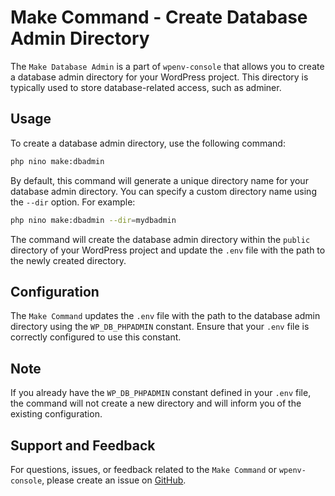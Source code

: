 # Make Command - Create Database Admin Directory

The `Make Database Admin` is a part of `wpenv-console` that allows you to create a database admin directory for your WordPress project. This directory is typically used to store database-related access, such as adminer.

## Usage

To create a database admin directory, use the following command:

```bash
php nino make:dbadmin
```

By default, this command will generate a unique directory name for your database admin directory. You can specify a custom directory name using the `--dir` option. For example:

```bash
php nino make:dbadmin --dir=mydbadmin
```

The command will create the database admin directory within the `public` directory of your WordPress project and update the `.env` file with the path to the newly created directory.

## Configuration

The `Make Command` updates the `.env` file with the path to the database admin directory using the `WP_DB_PHPADMIN` constant. Ensure that your `.env` file is correctly configured to use this constant.

## Note

If you already have the `WP_DB_PHPADMIN` constant defined in your `.env` file, the command will not create a new directory and will inform you of the existing configuration.

## Support and Feedback

For questions, issues, or feedback related to the `Make Command` or `wpenv-console`, please create an issue on [GitHub](https://github.com/devuri/wpenv-console/issues).
